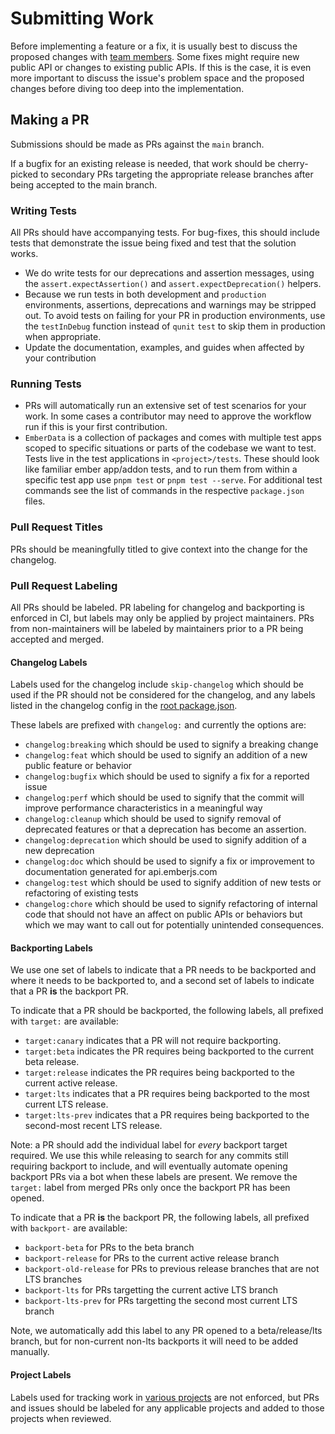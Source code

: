 # Submitting Work

Before implementing a feature or a fix, it is usually best to discuss the proposed changes with
[team members](https://emberjs.com/team/). Some fixes might require new public API or changes to
existing public APIs. If this is the case, it is even more important to discuss the issue's problem
space and the proposed changes before diving too deep into the implementation.

## Making a PR

Submissions should be made as PRs against the `main` branch.

If a bugfix for an existing release is needed, that work should be cherry-picked to
secondary PRs targeting the appropriate release branches after being accepted to the
main branch.

### Writing Tests

All PRs should have accompanying tests. For bug-fixes, this should include tests that demonstrate
the issue being fixed and test that the solution works.

- We do write tests for our deprecations and assertion messages, using the `assert.expectAssertion()` and `assert.expectDeprecation()` helpers.
- Because we run tests in both development and `production` environments, assertions, deprecations and warnings may be stripped out. To avoid tests on failing for your PR in production environments, use the `testInDebug` function instead of `qunit` `test` to skip them in production when appropriate.
- Update the documentation, examples, and guides when affected by your contribution

### Running Tests

- PRs will automatically run an extensive set of test scenarios for your work. In some cases a contributor
  may need to approve the workflow run if this is your first contribution.
- `EmberData` is a collection of packages and comes with multiple test apps scoped to specific situations
  or parts of the codebase we want to test. Tests live in the test applications in `<project>/tests`. These should look like familiar ember app/addon tests, and to run them from within a specific test app use `pnpm test` or `pnpm test --serve`. For additional test commands see the list
  of commands in the respective `package.json` files.

### Pull Request Titles

PRs should be meaningfully titled to give context into the change for the changelog.

### Pull Request Labeling

All PRs should be labeled. PR labeling for changelog and backporting is enforced in CI,
but labels may only be applied by project maintainers. PRs from non-maintainers will be
labeled by maintainers prior to a PR being accepted and merged.

#### Changelog Labels

Labels used for the changelog include `skip-changelog` which should be used if the PR should not be considered for the changelog,
and any labels listed in the changelog config in the [root package.json](https://github.com/emberjs/data/blob/main/package.json).

These labels are prefixed with `changelog:` and currently the options are:

- `changelog:breaking` which should be used to signify a breaking change
- `changelog:feat` which should be used to signify an addition of a new public feature or behavior
- `changelog:bugfix` which should be used to signify a fix for a reported issue
- `changelog:perf` which should be used to signify that the commit will improve performance characteristics in a meaningful way
- `changelog:cleanup` which should be used to signify removal of deprecated features or that a deprecation has become an assertion.
- `changelog:deprecation` which should be used to signify addition of a new deprecation
- `changelog:doc` which should be used to signify a fix or improvement to documentation generated for api.emberjs.com
- `changelog:test` which should be used to signify addition of new tests or refactoring of existing tests
- `changelog:chore` which should be used to signify refactoring of internal code that should not have an affect on public APIs or behaviors but which we may want to call out for potentially unintended consequences.

#### Backporting Labels

We use one set of labels to indicate that a PR needs to be backported and where it needs to be backported to, and a second set of labels to indicate that a PR **is** the backport PR.

To indicate that a PR should be backported, the following labels, all prefixed with `target:` are available:

- `target:canary` indicates that a PR will not require backporting.
- `target:beta` indicates the PR requires being backported to the current beta release.
- `target:release` indicates the PR requires being backported to the current active release.
- `target:lts` indicates that a PR requires being backported to the most current LTS release.
- `target:lts-prev` indicates that a PR requires being backported to the second-most recent LTS release.

Note: a PR should add the individual label for _every_ backport target required. We use this while releasing to search
for any commits still requiring backport to include, and will eventually automate opening backport PRs via a bot when
these labels are present. We remove the `target:` label from merged PRs only once the backport PR has been opened.

To indicate that a PR **is** the backport PR, the following labels, all prefixed with `backport-` are available:

- `backport-beta` for PRs to the beta branch
- `backport-release` for PRs to the current active release branch
- `backport-old-release` for PRs to previous release branches that are not LTS branches
- `backport-lts` for PRs targetting the current active LTS branch
- `backport-lts-prev` for PRs targetting the second most current LTS branch

Note, we automatically add this label to any PR opened to a beta/release/lts branch, but for non-current non-lts backports
it will need to be added manually.

#### Project Labels

Labels used for tracking work in [various projects](https://github.com/emberjs/data/projects) are not enforced, but PRs and issues should be labeled for any applicable projects and added to those projects when reviewed.
